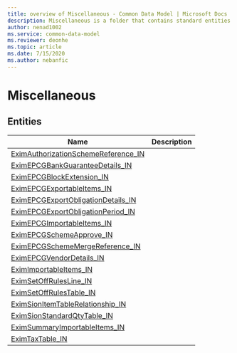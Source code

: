 ```yaml
---
title: overview of Miscellaneous - Common Data Model | Microsoft Docs
description: Miscellaneous is a folder that contains standard entities related to the Common Data Model.
author: nenad1002
ms.service: common-data-model
ms.reviewer: deonhe
ms.topic: article
ms.date: 7/15/2020
ms.author: nebanfic
---
```


# Miscellaneous


## Entities

|Name|Description|
|---|---|
|[EximAuthorizationSchemeReference_IN](EximAuthorizationSchemeReference_IN.md)||
|[EximEPCGBankGuaranteeDetails_IN](EximEPCGBankGuaranteeDetails_IN.md)||
|[EximEPCGBlockExtension_IN](EximEPCGBlockExtension_IN.md)||
|[EximEPCGExportableItems_IN](EximEPCGExportableItems_IN.md)||
|[EximEPCGExportObligationDetails_IN](EximEPCGExportObligationDetails_IN.md)||
|[EximEPCGExportObligationPeriod_IN](EximEPCGExportObligationPeriod_IN.md)||
|[EximEPCGImportableItems_IN](EximEPCGImportableItems_IN.md)||
|[EximEPCGSchemeApprove_IN](EximEPCGSchemeApprove_IN.md)||
|[EximEPCGSchemeMergeReference_IN](EximEPCGSchemeMergeReference_IN.md)||
|[EximEPCGVendorDetails_IN](EximEPCGVendorDetails_IN.md)||
|[EximImportableItems_IN](EximImportableItems_IN.md)||
|[EximSetOffRulesLine_IN](EximSetOffRulesLine_IN.md)||
|[EximSetOffRulesTable_IN](EximSetOffRulesTable_IN.md)||
|[EximSionItemTableRelationship_IN](EximSionItemTableRelationship_IN.md)||
|[EximSionStandardQtyTable_IN](EximSionStandardQtyTable_IN.md)||
|[EximSummaryImportableItems_IN](EximSummaryImportableItems_IN.md)||
|[EximTaxTable_IN](EximTaxTable_IN.md)||
